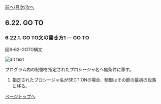 <!--navi start1-->
[前へ](6-21.md)/[目次](https://opensourcecobol.github.io/markdown/TOC.html)/[次へ](6-22-2.md)
<!--navi end1-->
## 6.22. GO TO

### 6.22.1. GO TO文の書き方1 ― GO TO

図6-62-GOTO構文

![alt text](Image/6-62-Goto.png)

プログラム内の制御を指定されたプロシージャ名へ無条件に移す。

1. 指定されたプロシージャ名がSECTIONの場合、制御はその節の最初の段落に移る。

<!--navi start2-->

[ページトップへ](6-22-1.md)
<!--navi end2-->
